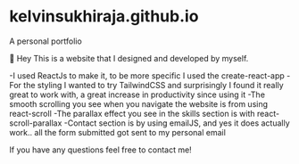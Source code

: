 # kelvinsukhiraja.github.io
A personal portfolio

👋 Hey
This is a website that I designed and developed by myself.

-I used ReactJs to make it, to be more specific I used the create-react-app
-For the styling I wanted to try TailwindCSS and surprisingly I found it really great to work with, a great increase in productivity since using it
-The smooth scrolling you see when you navigate the website is from using react-scroll
-The parallax effect you see in the skills section is with react-scroll-parallax
-Contact section is by using emailJS, and yes it does actually work.. all the form submitted got sent to my personal email

If you have any questions feel free to contact me!
